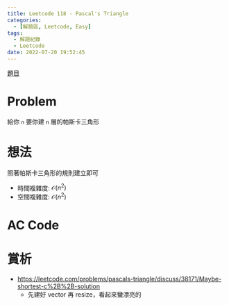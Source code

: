 ```yaml
---
title: Leetcode 118 - Pascal's Triangle
categories:
  - [解題區, Leetcode, Easy]
tags:
  - 解題紀錄
  - Leetcode
date: 2022-07-20 19:52:45
---
```


[題目](https://leetcode.com/problems/pascals-triangle/)

# Problem

給你 `n` 要你建 `n` 層的帕斯卡三角形

# 想法

照著帕斯卡三角形的規則建立即可

- 時間複雜度: $\mathcal{O}(n^2)$
- 空間複雜度: $\mathcal{O}(n^2)$

# AC Code
<script src="https://emgithub.com/embed.js?target=https%3A%2F%2Fgithub.com%2Froy4801%2Fsolved_problems%2Fblob%2Fmaster%2Fleetcode%2F118.cpp%23L17-L40&style=github&showBorder=on&showLineNumbers=on&showFileMeta=on&showCopy=on"></script>

# 賞析

- https://leetcode.com/problems/pascals-triangle/discuss/38171/Maybe-shortest-c%2B%2B-solution
  - 先建好 vector 再 resize，看起來蠻漂亮的
